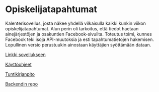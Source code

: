 # Opiskelijatapahtumat
Kalenterisovellus, josta näkee yhdellä vilkaisulla kaikki kunkin viikon opiskelijatapahtumat. Alun perin oli tarkoitus, että tiedot haetaan ainejärjestöjen ja osakuntien Facebook-sivuilta. Toteutus toimi, kunnes Facebook teki isoja API-muutoksia ja esti tapahtumatietojen hakemisen. Lopullinen versio perustuukin ainostaan käyttäjien syöttämään dataan.

[Linkki sovellukseen](http://opiskelijatapahtumat.herokuapp.com/week/2018-07-30?comb=or)

[Käyttöohjeet](https://github.com/hanninev/opiskelijatapahtumat/blob/master/Käyttöohjeet.md)

[Tuntikirjanpito](https://github.com/hanninev/opiskelijatapahtumat/blob/master/Tuntikirjanpito.md)

[Backendin repo](https://github.com/hanninev/opiskelijatapahtumat-backend)

